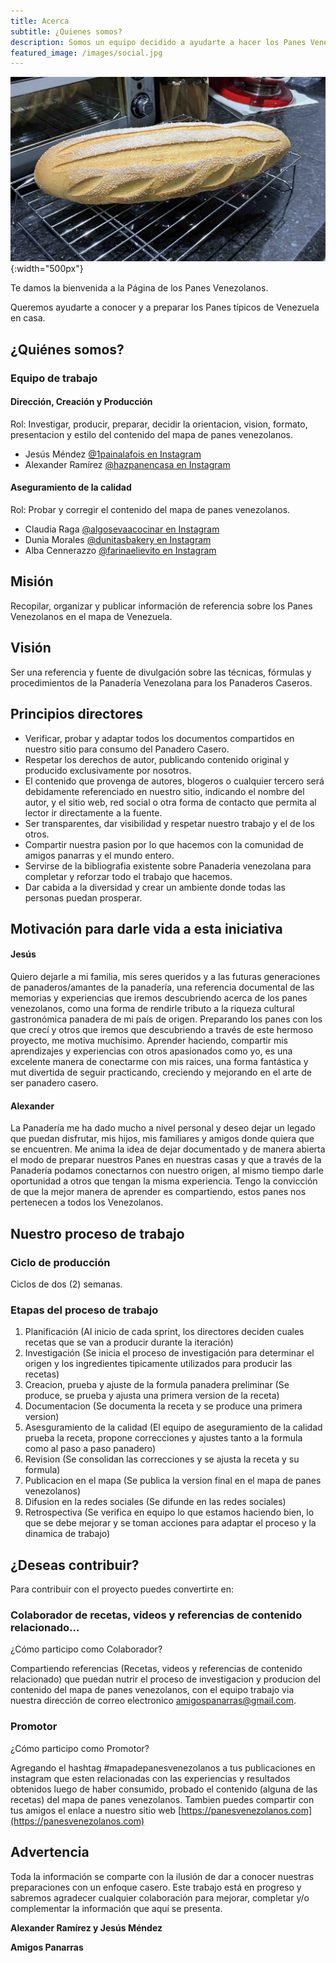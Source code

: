 ```yaml
---
title: Acerca
subtitle: ¿Quienes somos?
description: Somos un equipo decidido a ayudarte a hacer los Panes Venezolanos.
featured_image: /images/social.jpg
---
```


![](/images/panes/camaleon/camaleon_0.jpeg){:width="500px"}

Te damos la bienvenida a la Página de los Panes Venezolanos.

Queremos ayudarte a conocer y a preparar los Panes típicos de Venezuela en casa.


## ¿Quiénes somos?

### Equipo de trabajo

#### Dirección, Creación y Producción

Rol: Investigar, producir, preparar, decidir la orientacion, vision, formato, presentacion y estilo del contenido del mapa de panes venezolanos.

- Jesús Méndez <a href="https://www.instagram.com/1painalafois/">@1painalafois en Instagram</a>
- Alexander Ramírez <a href="https://www.instagram.com/hazpanencasa/">@hazpanencasa en Instagram</a>

#### Aseguramiento de la calidad

Rol: Probar y corregir el contenido del mapa de panes venezolanos.

- Claudia Raga <a href="https://www.instagram.com/algosevacocinar/">@algosevaacocinar en Instagram</a>
- Dunia Morales <a href="https://www.instagram.com/dunitasbakery/">@dunitasbakery en Instagram</a>
- Alba Cennerazzo <a href="https://www.instagram.com/farinaelievito/">@farinaelievito en Instagram</a>

## Misión

Recopilar, organizar y publicar información de referencia sobre los Panes Venezolanos en el mapa de Venezuela.

## Visión

Ser una referencia y fuente de divulgación sobre las técnicas, fórmulas y procedimientos de la Panadería Venezolana para los Panaderos Caseros.

## Principios directores

- Verificar, probar y adaptar todos los documentos compartidos en nuestro sitio para consumo del Panadero Casero.
- Respetar los derechos de autor, publicando contenido original y producido exclusivamente por nosotros.
- El contenido que provenga de autores, blogeros o cualquier tercero será debidamente referenciado en nuestro sitio, indicando el nombre del autor, y el sitio web, red social o otra forma de contacto que permita al lector ir directamente a la fuente.
- Ser transparentes, dar visibilidad y respetar nuestro trabajo y el de los otros.
- Compartir nuestra pasion por lo que hacemos con la comunidad de amigos panarras y el mundo entero.
- Servirse de la bibliografia existente sobre Panaderia venezolana para completar y reforzar todo el trabajo que hacemos.
- Dar cabida a la diversidad y crear un ambiente donde todas las personas puedan prosperar.

## Motivación para darle vida a esta iniciativa

#### Jesús

Quiero dejarle a mi familia, mis seres queridos y a las futuras generaciones de panaderos/amantes de la panadería, una referencia documental de las memorias y experiencias que iremos descubriendo acerca de los panes venezolanos, como una forma de rendirle tributo a la riqueza cultural gastronómica panadera de mi país de origen. Preparando los panes con los que crecí y otros que iremos que descubriendo a través de este hermoso proyecto, me motiva muchísimo. Aprender haciendo, compartir mis aprendizajes y experiencias con otros apasionados como yo, es una excelente manera de conectarme con mis raices, una forma fantástica y mut divertida de seguir practicando, creciendo y mejorando en el arte de ser panadero casero.

#### Alexander

La Panadería me ha dado mucho a nivel personal y deseo dejar un legado que puedan disfrutar, mis hijos, mis familiares y amigos donde quiera que se encuentren. Me anima la idea de dejar documentado y de manera abierta el modo de preparar nuestros Panes en nuestras casas y que a través de la Panadería podamos conectarnos con nuestro origen, al mismo tiempo darle oportunidad a otros que tengan la misma experiencia. Tengo la convicción de que la mejor manera de aprender es compartiendo, estos panes nos pertenecen a todos los Venezolanos.

## Nuestro proceso de trabajo

### Ciclo de producción 

Ciclos de dos (2) semanas.

### Etapas del proceso de trabajo

1. Planificación (Al inicio de cada sprint, los directores deciden cuales recetas que se van a producir durante la iteración)
2. Investigación (Se inicia el proceso de investigación para determinar el origen y los ingredientes tipicamente utilizados para producir las recetas)
3. Creacion, prueba y ajuste de la formula panadera preliminar (Se produce, se prueba y ajusta una primera version de la receta)
4. Documentacion (Se documenta la receta y se produce una primera version)
5. Asesguramiento de la calidad (El equipo de aseguramiento de la calidad prueba la receta, propone correcciones y ajustes tanto a la formula como al paso a paso panadero)
6. Revision (Se consolidan las correcciones y se ajusta la receta y su formula)
7. Publicacion en el mapa (Se publica la version final en el mapa de panes venezolanos)
8. Difusion en la redes sociales (Se difunde en las redes sociales)
9. Retrospectiva (Se verifica en equipo lo que estamos haciendo bien, lo que se debe mejorar y se toman acciones para adaptar el proceso y la dinamica de trabajo)

## ¿Deseas contribuir?

Para contribuir con el proyecto puedes convertirte en:

### Colaborador de recetas, videos y referencias de contenido relacionado...

¿Cómo participo como Colaborador? 

Compartiendo referencias (Recetas, videos y referencias de contenido relacionado) que puedan nutrir el proceso de investigacion y producion del contenido del mapa de panes venezolanos, con el equipo trabajo via nuestra dirección de correo electronico amigospanarras@gmail.com.

### Promotor

¿Cómo participo como Promotor?

Agregando el hashtag #mapadepanesvenezolanos a tus publicaciones en instagram que esten relacionadas con las experiencias y resultados obtenidos luego de haber consumido, probado el contenido (alguna de las recetas) del mapa de panes venezolanos. Tambien puedes compartir con tus amigos el enlace a nuestro sitio web [https://panesvenezolanos.com](https://panesvenezolanos.com)


## Advertencia

Toda la información se comparte con la ilusión de dar a conocer nuestras preparaciones con un enfoque casero. Este trabajo está en progreso y sabremos agradecer cualquier colaboración para mejorar, completar y/o complementar la información que aquí se presenta.

**Alexander Ramírez y Jesús Méndez**

**Amigos Panarras**